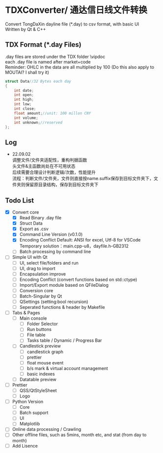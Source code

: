 # TDXConverter/ 通达信日线文件转换

Convert TongDaXin dayline file (\*.day) to csv format, with basic UI  
Written by Qt & C++  

## TDX Format (*.day Files)

.day files are stored under the TDX folder \vipdoc  
each .day file is named after market+code  
Reminder: OHLC in the data are all multiplied by 100 (Do this also apply to MOUTAI? I shall try it)  

```cpp
struct Data//32 Bytes each day
{
    int date;
    int open;
    int high;
    int low;
    int close;
    float amount;//unit: 100 millon CNY
    int volume;
    int unknown;//reserved
};
```

## Log

- 22.09.02  
调整文件/文件夹适配性，重构判据函数  
头文件&主函数尚处在不可用状态  
后续需要合理设计判断逻辑/次数，性能提升  
流程：判断文件/文件夹，文件则直接按name.suffix保存到目标文件夹下，文件夹则保留原目录结构，保存到目标文件夹下

## Todo List

- [x] Convert core
  - [x] Read Binary .day file
  - [x] Struct Data
  - [x] Export as .csv
  - [x] Command Line Version (v0.1.0)
  - [x] Encoding Conflict
  Default: ANSI for excel, Utf-8 for VSCode  
  Temporary solution：main.cpp-u8，dayfile.h-GB2312
  - [ ] Batch processing by command line
- [ ] Simple UI with Qt  
  - [ ] UI, select file/folders and run
  - [ ] UI, drag to import
  - [ ] Encapsulation improve
  - [ ] Encoding Conflict (convert functions based on std::ctype)
  - [ ] Import/Export module based on QFileDialog
  - [ ] Conversion core  
  - [ ] Batch-Singular by Qt
  - [ ] QSettings (setting:bool recursion)
  - [ ] Seperated functions & header by Makefile
- [ ] Tabs & Pages
  - [ ] Main console
    - [ ] Folder Selector
    - [ ] Run buttons
    - [ ] File table
    - [ ] Tasks table / Dynamic / Progress Bar
  - [ ] Candlestick preview
    - [ ] candlestick graph
    - [ ] prettier
    - [ ] float mouse event
    - [ ] b/s mark & virtual account management
    - [ ] basic indexes
  - [ ] Datatable preview
- [ ] Prettier
  - [ ] QSS/QtStyleSheet
  - [ ] Logo
- [ ] Python Version
  - [ ] Core
  - [ ] Batch support
  - [ ] UI
  - [ ] Matplotlib
- [ ] Online data processing / Crawling
- [ ] Other offline files, such as 5mins, month etc, and stat (from day to month)
- [ ] Add Lisence  
